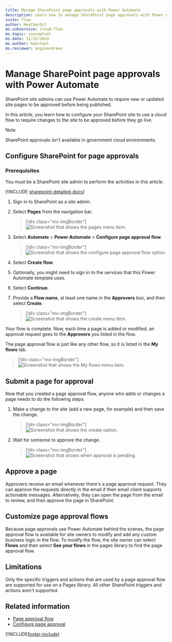 ```yaml
---
title: Manage SharePoint page approvals with Power Automate
description: Learn how to manage SharePoint page approvals with Power Automate.
suite: flow
author: HeatherOrt
ms.subservice: cloud-flow
ms.topic: conceptual
ms.date: 11/25/2024
ms.author: heortaol
ms.reviewer: angieandrews
---
```



# Manage SharePoint page approvals with Power Automate

SharePoint site admins can use Power Automate to require new or updated site pages to be approved before being published.

In this article, you learn how to configure your SharePoint site to use a cloud flow to require changes to the site to be approved before they go live.

> [!NOTE]
> SharePoint approvals isn't available in government cloud environments.

## Configure SharePoint for page approvals

### Prerequisites

You must be a SharePoint site admin to perform the activities in this article.

[!INCLUDE [sharepoint-detailed-docs](includes/sharepoint-detailed-docs.md)]

1. Sign in to SharePoint as a site admin.
1. Select **Pages** from the navigation bar.

    > [!div class="mx-imgBorder"]
    > ![Screenshot that shows the pages menu item.](media/customize-sharepoint-page-approvals/pages.png "Pages menu item")

1. Select **Automate** > **Power Automate** > **Configure page approval flow**.

    > [!div class="mx-imgBorder"]
    > ![Screenshot that shows the configure page approval flow option.](media/customize-sharepoint-page-approvals/select-page-approval-flow.png "Configure page approval flow option")

1. Select **Create flow**.

1. Optionally, you might need to sign in to the services that this Power Automate template uses.

1. Select **Continue**.

1. Provide a **Flow name**, at least one name in the **Approvers** box, and then select **Create**.

    > [!div class="mx-imgBorder"]
    > ![Screenshot that shows the create menu item.](media/customize-sharepoint-page-approvals/flow-name-approvers-create.png "Create menu item")

Your flow is complete. Now, each time a page is added or modified, an approval request goes to the **Approvers** you listed in the flow.

The page approval flow is just like any other flow, so it is listed in the **My flows** tab.

> [!div class="mx-imgBorder"]
> ![Screenshot that shows the My flows menu item.](media/customize-sharepoint-page-approvals/page-approval-flow-success.png "My flows menu item")

## Submit a page for approval

Now that you created a page approval flow, anyone who adds or changes a page needs to do the following steps.

 1. Make a change to the site (add a new page, for example) and then save the change.

    > [!div class="mx-imgBorder"]
    > ![Screenshot that shows the create option.](media/customize-sharepoint-page-approvals/create-new-page.png "Create option")

 1. Wait for someone to approve the change.

    > [!div class="mx-imgBorder"]
    > ![Screenshot that shows when approval is pending.](media/customize-sharepoint-page-approvals/wait-for-approval.png "Approval is pending")

## Approve a page

Approvers receive an email whenever there's a page approval request. They can approve the requests directly in the email if their email client supports actionable messages. Alternatively, they can open the page from the email to review, and then approve the page in SharePoint.

## Customize page approval flows

Because page approvals use Power Automate behind the scenes, the page approval flow is available for site owners to modify and add any custom business logic in the flow. To modify the flow, the site owner can select **Flows** and then select **See your flows** in the pages library to find the page approval flow.

## Limitations

Only the specific triggers and actions that are used by a page approval flow are supported for use on a Pages library. All other SharePoint triggers and actions aren't supported.

## Related information

- [Page approval flow](https://support.office.com/article/page-approval-flow-a8b2e689-d4a1-4639-8028-333c0ece30d9)
- [Configure page approval](https://support.office.com/article/configure-page-approval-14ce6976-a0a7-427b-b4ab-d28d344a5222)

[!INCLUDE[footer-include](includes/footer-banner.md)]
